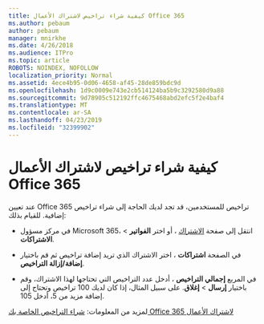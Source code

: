 ```yaml
---
title: كيفية شراء تراخيص لاشتراك الأعمال Office 365
ms.author: pebaum
author: pebaum
manager: mnirkhe
ms.date: 4/26/2018
ms.audience: ITPro
ms.topic: article
ROBOTS: NOINDEX, NOFOLLOW
localization_priority: Normal
ms.assetid: 4ece4b95-0d06-4658-af45-28de859bdc9d
ms.openlocfilehash: 1d9c0009e743e2cb514124ba5b9c3292580d9a88
ms.sourcegitcommit: 9d78905c512192ffc4675468abd2efc5f2e4baf4
ms.translationtype: MT
ms.contentlocale: ar-SA
ms.lasthandoff: 04/23/2019
ms.locfileid: "32399902"
---
```

# <a name="how-to-buy-licenses-for-your-office-365-business-subscription"></a>كيفية شراء تراخيص لاشتراك الأعمال Office 365

عند تعيين Office 365 تراخيص للمستخدمين، قد تجد لديك الحاجة إلى شراء تراخيص إضافية. للقيام بذلك:
  
- في مركز مسؤول Microsoft 365، انتقل إلى صفحة [الاشتراك]( https://go.microsoft.com/fwlink/p/?linkid=842054) ، أو اختر **الفواتير** \> **الاشتراكات**.
    
- في الصفحة **اشتراكات** ، اختر الاشتراك الذي تريد إضافة تراخيص ثم قم باختيار **إضافة/إزالة التراخيص**.
    
- في المربع **إجمالي التراخيص** ، أدخل عدد التراخيص التي تحتاجها لهذا الاشتراك، وقم باختيار **إرسال** \> **إغلاق**. على سبيل المثال، إذا كان لديك 100 تراخيص وتحتاج إلى إضافة مزيد من 5، أدخل 105.
    
لمزيد من المعلومات: [شراء التراخيص الخاصة بك Office 365 لاشتراك الأعمال](https://support.office.com/article/36081d8d-b3fa-4948-8c34-e217bba825e1)
  

